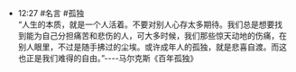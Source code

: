 
- 12:27 #名言 #孤独<br>“人生的本质，就是一个人活着。不要对别人心存太多期待。我们总是想要找到能为自己分担痛苦和悲伤的人，可大多时候，我们那些惊天动地的伤痛，在别人眼里，不过是随手拂过的尘埃。或许成年人的孤独，就是悲喜自渡。而这也正是我们难得的自由。”----马尔克斯《百年孤独》